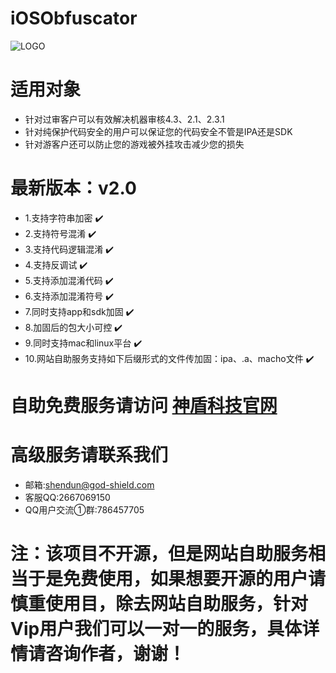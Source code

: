 # iOSObfuscator

![LOGO](https://github.com/godshield/iOSObfuscator/blob/master/logo.png)

# 适用对象
* 针对过审客户可以有效解决机器审核4.3、2.1、2.3.1
* 针对纯保护代码安全的用户可以保证您的代码安全不管是IPA还是SDK
* 针对游客户还可以防止您的游戏被外挂攻击减少您的损失


# 最新版本：v2.0
* 1.支持字符串加密  ✔️
* 2.支持符号混淆  ✔️
* 3.支持代码逻辑混淆   ✔️
* 4.支持反调试  ✔️
* 5.支持添加混淆代码  ✔️
* 6.支持添加混淆符号  ✔️
* 7.同时支持app和sdk加固 ✔️
* 8.加固后的包大小可控 ✔️
* 9.同时支持mac和linux平台 ✔️
* 10.网站自助服务支持如下后缀形式的文件传加固：ipa、.a、macho文件 ✔️


# 自助免费服务请访问 [神盾科技官网](http://www.god-shield.com)

# 高级服务请联系我们
* 邮箱:shendun@god-shield.com 
* 客服QQ:2667069150
* QQ用户交流①群:786457705



# 注：该项目不开源，但是网站自助服务相当于是免费使用，如果想要开源的用户请慎重使用目，除去网站自助服务，针对Vip用户我们可以一对一的服务，具体详情请咨询作者，谢谢！
